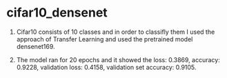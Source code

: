 # cifar10_densenet


1. Cifar10 consists of 10 classes and in order to classifly them I used the approach of Transfer Learning and used the pretrained model densenet169.

2. The model ran for 20 epochs and it showed the loss: 0.3869, accuracy: 0.9228, validation loss: 0.4158, validation set accuracy: 0.9105.

